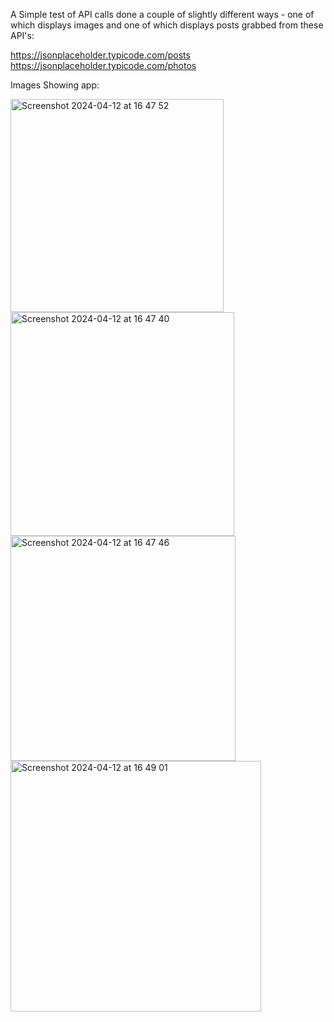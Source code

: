 A Simple test of API calls done a couple of slightly different ways - one of which displays images and one of which displays posts grabbed from these API's:<br />


https://jsonplaceholder.typicode.com/posts<br />
https://jsonplaceholder.typicode.com/photos<br />

Images Showing app: <br />


<img width="341" alt="Screenshot 2024-04-12 at 16 47 52" src="https://github.com/George-Paul-1/APICallApp-Swift/assets/145389013/903d425c-567d-4db4-a6a4-4983de77ef57"><br />
<img width="358" alt="Screenshot 2024-04-12 at 16 47 40" src="https://github.com/George-Paul-1/APICallApp-Swift/assets/145389013/28139d14-0eb6-4647-8007-590b998801a4"><br />
<img width="360" alt="Screenshot 2024-04-12 at 16 47 46" src="https://github.com/George-Paul-1/APICallApp-Swift/assets/145389013/ebb29502-0a6e-4c9c-9663-11d9b98bdadf"><br />
<img width="401" alt="Screenshot 2024-04-12 at 16 49 01" src="https://github.com/George-Paul-1/APICallApp-Swift/assets/145389013/80381b6f-1957-4e7e-a66e-e3ad63c9b86e"><br />
